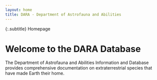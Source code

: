 ```yaml
---
layout: home
title: DARA - Department of Astrofauna and Abilities
---
```


{:.subtitle}
Homepage

# Welcome to the DARA Database

The Department of Astrofauna and Abilities Information and Database provides comprehensive documentation on extraterrestrial species that have made Earth their home.
